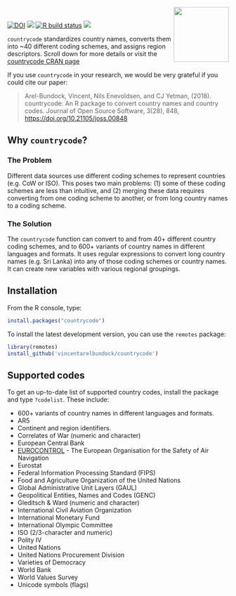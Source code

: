 
<p align="center">
<img src="https://user-images.githubusercontent.com/987057/167296405-e7798ac8-03e7-444e-acaf-d99fc42d1c9e.png" align="right" alt="" width="125" />
</p>

<br>

<!-- badges: start -->

[![DOI](http://joss.theoj.org/papers/10.21105/joss.00848/status.svg)](https://doi.org/10.21105/joss.00848)
<a href = "https://vincentarelbundock.github.io/countrycode" target = "_blank"><img src="https://img.shields.io/static/v1?label=Website&message=Visit&color=blue"></a>
[![R build
status](https://github.com/vincentarelbundock/countrycode/workflows/R-CMD-check/badge.svg)](https://github.com/vincentarelbundock/countrycode/actions)
[![](https://cranlogs.r-pkg.org/badges/countrycode.png)](https://cran.r-project.org/package=countrycode)
<!-- badges: end -->

`countrycode` standardizes country names, converts them into ~40
different coding schemes, and assigns region descriptors. Scroll down
for more details or visit the [countrycode CRAN
page](http://cran.r-project.org/web/packages/countrycode/index.html)

If you use `countrycode` in your research, we would be very grateful if
you could cite our paper:

> Arel-Bundock, Vincent, Nils Enevoldsen, and CJ Yetman, (2018).
> countrycode: An R package to convert country names and country codes.
> Journal of Open Source Software, 3(28), 848,
> https://doi.org/10.21105/joss.00848

## Why `countrycode`?

### The Problem

Different data sources use different coding schemes to represent
countries (e.g. CoW or ISO). This poses two main problems: (1) some of
these coding schemes are less than intuitive, and (2) merging these data
requires converting from one coding scheme to another, or from long
country names to a coding scheme.

### The Solution

The `countrycode` function can convert to and from 40+ different country
coding schemes, and to 600+ variants of country names in different
languages and formats. It uses regular expressions to convert long
country names (e.g. Sri Lanka) into any of those coding schemes or
country names. It can create new variables with various regional
groupings.

## Installation

From the R console, type:

``` r
install.packages("countrycode")
```

To install the latest development version, you can use the `remotes`
package:

``` r
library(remotes)
install_github('vincentarelbundock/countrycode')
```

## Supported codes

To get an up-to-date list of supported country codes, install the
package and type `?codelist`. These include:

-   600+ variants of country names in different languages and formats.
-   AR5
-   Continent and region identifiers.
-   Correlates of War (numeric and character)
-   European Central Bank
-   [EUROCONTROL](https://www.eurocontrol.int) - The European
    Organisation for the Safety of Air Navigation
-   Eurostat
-   Federal Information Processing Standard (FIPS)
-   Food and Agriculture Organization of the United Nations
-   Global Administrative Unit Layers (GAUL)
-   Geopolitical Entities, Names and Codes (GENC)
-   Gleditsch & Ward (numeric and character)
-   International Civil Aviation Organization
-   International Monetary Fund
-   International Olympic Committee
-   ISO (2/3-character and numeric)
-   Polity IV
-   United Nations
-   United Nations Procurement Division
-   Varieties of Democracy
-   World Bank
-   World Values Survey
-   Unicode symbols (flags)
